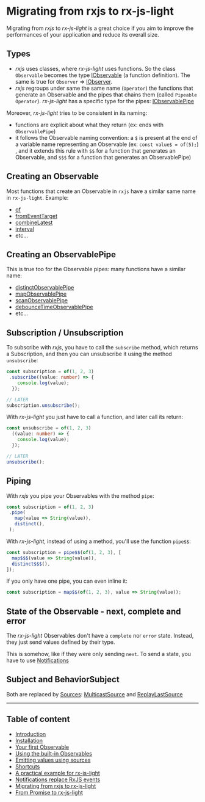 # Migrating from rxjs to rx-js-light

Migrating from *rxjs* to *rx-js-light* is a great choice if you aim to improve the performances of your application
and reduce its overall size.

## Types

- *rxjs* uses classes, where *rx-js-light* uses functions.
So the class `Observable` becomes the type [IObservable](../../observable/type/observable.md) (a function definition).
The same is true for `Observer` => [IObserver](../../observer/type/observer.md).
- *rxjs* regroups under same the same name (`Operator`) the functions that generate an Observable and the pipes that chains them
(called `Pipeable Operator`). *rx-js-light* has a specific type for the pipes: [IObservablePipe](../../observable/pipes/type/observable-pipe.md)

Moreover, *rx-js-light* tries to be consistent in its naming:

- functions are explicit about what they return (ex: ends with `ObservablePipe`)
- it follows the Observable naming convention: a `$` is present at the end of a variable name representing an Observable (ex: `const value$ = of(5);`)
, and it extends this rule with `$$` for a function that generates an Observable, and `$$$` for a function that generates an ObservablePipe)

## Creating an Observable

Most functions that create an Observable in `rxjs` have a similar same name in `rx-js-light`. Example:

- [of](../../observable/built-in/from/without-notifications/values/of/of.md)
- [fromEventTarget](../../observable/built-in/from/without-notifications/dom/from-event-target/from-event-target.md)
- [combineLatest](../../observable/built-in/from/without-notifications/many-observables/combine-latest/combine-latest.md)
- [interval](../../observable/built-in/from/without-notifications/time-related/interval/interval.md)
- etc...

## Creating an ObservablePipe

This is true too for the Observable pipes: many functions have a similar name:

- [distinctObservablePipe](../../observable/pipes/built-in/without-notifications/observer-pipe-related/distinct/distinct-observable-pipe.ts)
- [mapObservablePipe](../../observable/pipes/built-in/without-notifications/observer-pipe-related/map/map-observable-pipe.ts)
- [scanObservablePipe](../../observable/pipes/built-in/without-notifications/observer-pipe-related/scan/scan-observable-pipe.ts)
- [debounceTimeObservablePipe](../../observable/pipes/built-in/without-notifications/time-related/debounce-time/debounce-time-observable-pipe.md)
- etc...


## Subscription / Unsubscription


To subscribe with *rxjs*, you have to call the `subscribe` method, which returns a Subscription,
and then you can unsubscribe it using the method `unsubscribe`:

```ts
const subscription = of(1, 2, 3)
 .subscribe((value: number) => {
    console.log(value);
  });

// LATER
subscription.unsubscribe();
```

With *rx-js-light* you just have to call a function, and later call its return:


```ts
const unsubscribe = of(1, 2, 3)
  ((value: number) => {
    console.log(value);
  });

// LATER
unsubscribe();
```


## Piping

With *rxjs* you pipe your Observables with the method `pipe`: 

```ts
const subscription = of(1, 2, 3)
 .pipe(
   map(value => String(value)),
   distinct(),
 );
```

With *rx-js-light*, instead of using a method, you'll use the function `pipe$$`:

```ts
const subscription = pipe$$(of(1, 2, 3), [
  map$$$(value => String(value)),
  distinct$$$(),
]);
```

If you only have one pipe, you can even inline it:

```ts
const subscription = map$$(of(1, 2, 3), value => String(value));
```

## State of the Observable - next, complete and error

The *rx-js-light* Observables don't have a `complete` nor `error` state. Instead, they just send values defined by their type.

This is somehow, like if they were only sending `next`. To send a state, you have to use [Notifications](./08-notifications.md)

## Subject and BehaviorSubject

Both are replaced by [Sources](./05-sources.md): [MulticastSource](src/observer-observable-pair/build-in/source/built-in/multicast-source/multicast-source.md) and
[ReplayLastSource](src/observer-observable-pair/build-in/source/built-in/replay-last-source/replay-last-source.md)

---

## Table of content

- [Introduction](./01-introduction.md)
- [Installation](./02-installation.md)
- [Your first Observable](./03-your-first-observable.md)
- [Using the built-in Observables](./04-using-the-built-in-observables.md)
- [Emitting values using sources](./05-sources.md)
- [Shortcuts](./06-rx-js-light-shortcuts.md)
- [A practical example for rx-js-light](./07-practical-example/07-practical-example.md)
- [Notifications replace RxJS events](./08-notifications.md)
- [Migrating from rxjs to rx-js-light](./09-migrating-from-rxjs-to-rx-js-light.md)
- [From Promise to rx-js-light](./10-from-promise-to-rx-js-light.md)
